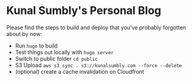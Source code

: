 # Kunal Sumbly's Personal Blog

Please find the steps to build and deploy that you've probably forgotten about by now:

  * Run `hugo` to build
  * Test things out locally with `hugo server`
  * Switch to public folder `cd public`
  * S3 Upload  `aws s3 sync . s3://kunalsumbly.com --force --delete`
  * (optional) create a cache invalidation on Cloudfront

